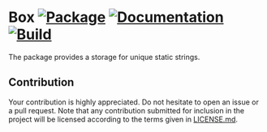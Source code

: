 # Box [![Package][package-img]][package-url] [![Documentation][documentation-img]][documentation-url] [![Build][build-img]][build-url]

The package provides a storage for unique static strings.

## Contribution

Your contribution is highly appreciated. Do not hesitate to open an issue or a
pull request. Note that any contribution submitted for inclusion in the project
will be licensed according to the terms given in [LICENSE.md](LICENSE.md).

[build-img]: https://github.com/stainless-steel/box/workflows/build/badge.svg
[build-url]: https://github.com/stainless-steel/box/actions/workflows/build.yml
[documentation-img]: https://docs.rs/box/badge.svg
[documentation-url]: https://docs.rs/box
[package-img]: https://img.shields.io/crates/v/box.svg
[package-url]: https://crates.io/crates/box
